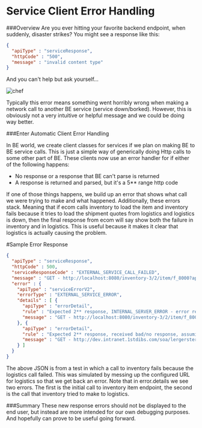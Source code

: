 
# Service Client Error Handling

###Overview
Are you ever hitting your favorite backend endpoint, when suddenly, disaster strikes? You might see a response like this:

```json
{
  "apiType" : "serviceResponse",
  "httpCode" : "500",
  "message" : "invalid content type"
}
```

And you can't help but ask yourself...

![chef](http://s-media-cache-ak0.pinimg.com/236x/07/52/8a/07528a1c87f9d53f2c510789ea9bf5f5.jpg)

Typically this error means something went horribly wrong when making a network call to another BE service (service down/borked). However, this is obviously not a very intuitive or helpful message and we could be doing way better.

###Enter Automatic Client Error Handling

In BE world, we create client classes for services if we plan on making BE to BE service calls. This is just a simple way of generically doing Http calls to some other part of BE. These clients now use an error handler for if either of the following happens:

  - No response or a response that BE can't parse is returned
  - A response is returned and parsed, but it's a 5** range http code

If one of those things happens, we build up an error that shows what call we were trying to make and what happened. Additionally, these errors stack. Meaning that if ecom calls inventory to load the item and inventory fails because it tries to load the shipment quotes from logistics and logistics is down, then the final response from ecom will say show both the failure in inventory and in logistics. This is useful because it makes it clear that logistics is actually causing the problem.

#Sample Error Response
```json
{
  "apiType" : "serviceResponse",
  "httpCode" : 500,
  "serviceResponseCode" : "EXTERNAL_SERVICE_CALL_FAILED",
  "message" : "GET - http://localhost:8080/inventory-3/2/item/f_8000?apiToken=inventory_1_ws_w1e95GT1787DV6Nv514g5y9u9M0t3kqN&fields=full,shipping",
  "error" : {
    "apiType" : "serviceErrorV2",
    "errorType" : "EXTERNAL_SERVICE_ERROR",
    "details" : [ {
      "apiType" : "errorDetail",
      "rule" : "Expected 2** response, INTERNAL_SERVER_ERROR - error response received.",
      "message" : "GET - http://localhost:8080/inventory-3/2/item/f_8000?apiToken=inventory_1_ws_w1e95GT1787DV6Nv514g5y9u9M0t3kqN&fields=full,shipping"
    }, {
      "apiType" : "errorDetail",
      "rule" : "Expected 2** response, received bad/no response, assuming service temporarily unavailable. Bork bork bork. http://s-media-cache-ak0.pinimg.com/236x/07/52/8a/07528a1c87f9d53f2c510789ea9bf5f5.jpg",
      "message" : "GET - http://dev.intranet.1stdibs.com/soa/lergersterrccchss-2/4/shipmentQuotes?anchors=ITEM-f_8000&apiToken=inventory_1_ws_w1e95GT1787DV6Nv514g5y9u9M0t3kqN&itemId=f_8000&type=INVENTORY_POSTING&ipAddress=127.0.0.1"
    } ]
  }
}
```

The above JSON is from a test in which a call to inventory fails because the logistics call failed. This was simulated by messing up the configured URL for logistics so that we get back an error. Note that in error.details we see two errors. The first is the initial call to inventory item endpoint, the second is the call that inventory tried to make to logistics.

###Summary
These new response errors should not be displayed to the end user, but instead are more intended for our own debugging purposes. And hopefully can prove to be useful going forward. 

